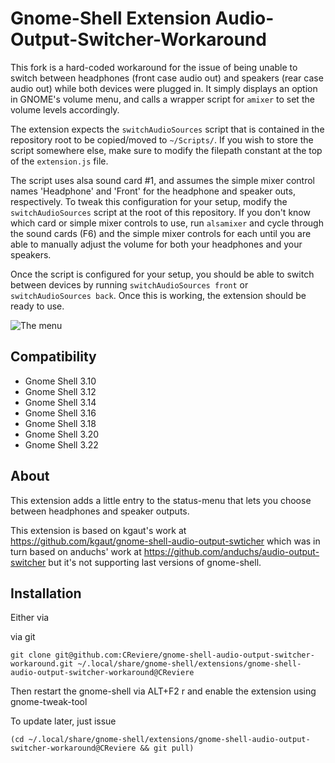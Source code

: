 # Gnome-Shell Extension Audio-Output-Switcher-Workaround

This fork is a hard-coded workaround for the issue of being unable to switch between headphones (front case audio out) and speakers (rear case audio out) while both devices were plugged in. It simply displays an option in GNOME's volume menu, and calls a wrapper script for `amixer` to set the volume levels accordingly.

The extension expects the `switchAudioSources` script that is contained in the repository root to be copied/moved to `~/Scripts/`. If you wish to store the script somewhere else, make sure to modify the filepath constant at the top of the `extension.js` file.

The script uses alsa sound card #1, and assumes the simple mixer control names 'Headphone' and 'Front' for the headphone and speaker outs, respectively. To tweak this configuration for your setup, modify the `switchAudioSources` script at the root of this repository. If you don't know which card or simple mixer controls to use, run `alsamixer` and cycle through the sound cards (F6) and the simple mixer controls for each until you are able to manually adjust the volume for both your headphones and your speakers.

Once the script is configured for your setup, you should be able to switch between devices by running `switchAudioSources front` or `switchAudioSources back`. Once this is working, the extension should be ready to use.


![The menu](https://extensions.gnome.org/static/extension-data/screenshots/screenshot_1028.png)

## Compatibility
  - Gnome Shell 3.10
  - Gnome Shell 3.12
  - Gnome Shell 3.14
  - Gnome Shell 3.16
  - Gnome Shell 3.18
  - Gnome Shell 3.20
  - Gnome Shell 3.22

## About

This extension adds a little entry to the status-menu that lets you choose between headphones and speaker outputs.

This extension is based on kgaut's work at https://github.com/kgaut/gnome-shell-audio-output-swticher which was in turn based on anduchs' work at https://github.com/anduchs/audio-output-switcher but it's not supporting last versions of gnome-shell.

## Installation

Either via

via git

`git clone git@github.com:CReviere/gnome-shell-audio-output-switcher-workaround.git ~/.local/share/gnome-shell/extensions/gnome-shell-audio-output-switcher-workaround@CReviere`

Then restart the gnome-shell via ALT+F2 r and enable the extension using gnome-tweak-tool

To update later, just issue

`(cd ~/.local/share/gnome-shell/extensions/gnome-shell-audio-output-switcher-workaround@CReviere && git pull)`
